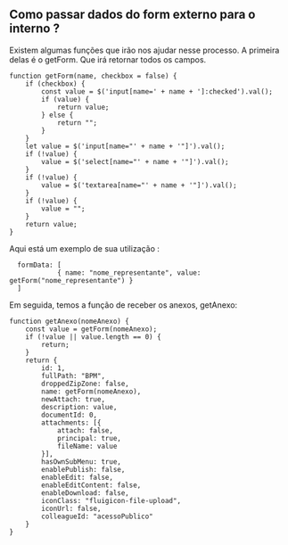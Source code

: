 ## Como passar dados do form externo para o interno ?
Existem algumas funções que irão nos ajudar nesse processo. A primeira delas é o getForm. Que irá retornar todos os campos.
```
function getForm(name, checkbox = false) {
    if (checkbox) {
        const value = $('input[name=' + name + ']:checked').val();
        if (value) {
            return value;
        } else {
            return "";
        }
    }
    let value = $('input[name="' + name + '"]').val();
    if (!value) {
        value = $('select[name="' + name + '"]').val();
    }
    if (!value) {
        value = $('textarea[name="' + name + '"]').val();
    }
    if (!value) {
        value = "";
    }
    return value;
}
```
Aqui está um exemplo de sua utilização :
```
  formData: [
            { name: "nome_representante", value: getForm("nome_representante") }
  ]
```
Em seguida, temos a função de receber os anexos, getAnexo: 
```
function getAnexo(nomeAnexo) {
    const value = getForm(nomeAnexo);
    if (!value || value.length == 0) {
        return;
    }
    return {
        id: 1,
        fullPath: "BPM",
        droppedZipZone: false,
        name: getForm(nomeAnexo),
        newAttach: true,
        description: value,
        documentId: 0,
        attachments: [{
            attach: false,
            principal: true,
            fileName: value
        }],
        hasOwnSubMenu: true,
        enablePublish: false,
        enableEdit: false,
        enableEditContent: false,
        enableDownload: false,
        iconClass: "fluigicon-file-upload",
        iconUrl: false,
        colleagueId: "acessoPublico"
    }
}
```